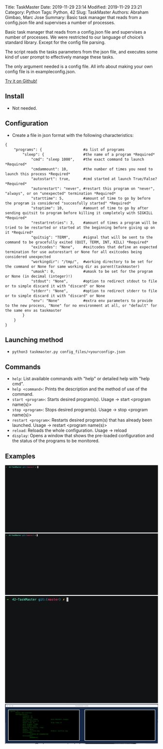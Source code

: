 Title: TaskMaster
Date: 2019-11-29 23:14
Modified: 2019-11-29 23:21
Category: Python
Tags: Python, 42
Slug: TaskMaster
Authors: Abraham Gimbao, Marc Jose
Summary: Basic task manager that reads from a config.json file and supervises a number of processes.

Basic task manager that reads from a config.json file and supervises a number of processes.
We were restricted to our language of choice’s standard library. Except for the config file parsing.

The script reads the tasks parameters from the json file, and executes some kind of user prompt to effectively manage these tasks.

The only argument needed is a config file. All info about making your own config file is in exampleconfig.json.

[Try it on Github!](https://github.com/mjose-portfolio/42-TaskMaster)

## Install

- Not needed.

## Configuration

- Create a file in json format with the following characteristics:


```
{                                   
    "programs": {                   #a list of programs
        "sleep": {                  #the name of a program *Required*
            "cmd": "sleep 1000",    #the exact command to launch *Required*
            "cmdammount": 10,       #the number of times you need to launch this process *Required*
            "autostart": true,      #cmd started at launch True/False? *Required*
            "autorestart": "never", #restart this program on "never", "always", or on "unexpected" termination *Required*
            "starttime": 5,         #amount of time to go by before the program is considered "succesfully started" *Required*
            "stoptime": 10,         #amount of time to go by after sending quitsit to program before killing it completely with SIGKILL *Required*
            "restartretries": 3,    #amount of times a program will be tried to be restarted or started at the beginning before giving up on it *Required*
            "quitsig": "TERM",      #signal that will be sent to the command to be gracefully exited (QUIT, TERM, INT, KILL) *Required*
            "exitcodes": "None",    #exitcodes that define an expected termination for use autorestart or None for all exitcodes being considered unexpected
            "workingdir": "/tmp/",  #working directory to be set for the command or None for same working dir as parent(taskmaster)
            "umask": 0,             #umask to be set for the program or None (in decimal (integer)!)
            "stdout": "None",       #option to redirect stdout to file or to simple discard it with "discard" or None
            "stderr": "None",       #option to redirect stderr to file or to simple discard it with "discard" or None
            "env": "None"           #extra env parameters to provide to the new process, "None" for no environment at all, or "default" for the same env as taskmaster
        }
    }
}
```

## Launching method

- `python3 taskmaster.py config_files/<yourconfig>.json`

## Commands

- `help`: List available commands with "help" or detailed help with "help cmd".
- `help <command>`: Prints the description and the method of use of the command.
- `start <program>`: Starts desired program(s). Usage -> start <program name(s)>
- `stop <program>`: Stops desired program(s). Usage -> stop <program name(s)>
- `restart <program>`: Restarts desired program(s) that has already been launched. Usage -> restart <program name(s)>
- `reload`: Reloads the whole configuration. Usage -> reload
- `display`: Opens a window that shows the pre-loaded configuration and the status of the programs to be monitored.

## Examples

![alt text](images/taskmaster/start_taskmaster.gif)
![alt text](images/taskmaster/start_ls.gif)
![alt text](images/taskmaster/display_command.gif)
![alt text](images/taskmaster/display.gif)